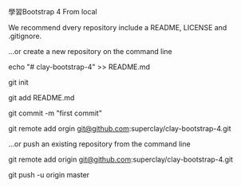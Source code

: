 學習Bootstrap 4 From local

We recommend dvery repository include a README, LICENSE and .gitignore.

...or create a new repository on the command line

echo "# clay-bootstrap-4" >> README.md

git init

git add README.md

git commit -m "first commit"

git remote add orgin git@github.com:superclay/clay-bootstrap-4.git

...or push an existing repository from the command line

git remote add origin git@github.com:superclay/clay-bootstrap-4.git

git push -u origin master